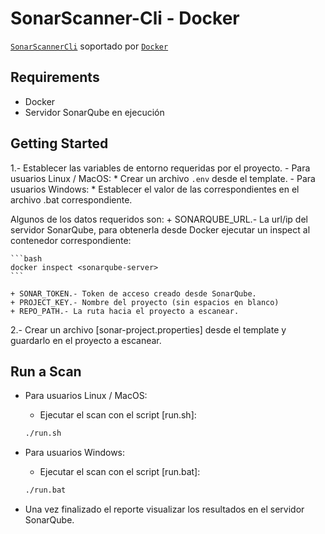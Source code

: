 # SonarScanner-Cli - Docker

[`SonarScannerCli`](https://docs.sonarsource.com/sonarqube/latest/analyzing-source-code/scanners/sonarscanner/) soportado por [`Docker`](https://www.docker.com)

## Requirements

- Docker
- Servidor SonarQube en ejecución

## Getting Started

1.- Establecer las variables de entorno requeridas por el proyecto.
    - Para usuarios Linux / MacOS:
        * Crear un archivo `.env` desde el template. 
    - Para usuarios Windows:
        * Establecer el valor de las <variables> correspondientes en el archivo .bat correspondiente.

Algunos de los datos requeridos son:
    + SONARQUBE_URL.- La url/ip del servidor SonarQube, para obtenerla desde Docker ejecutar un inspect al contenedor correspondiente:

    ```bash
    docker inspect <sonarqube-server>
    ```
    
    + SONAR_TOKEN.- Token de acceso creado desde SonarQube.
    + PROJECT_KEY.- Nombre del proyecto (sin espacios en blanco)
    + REPO_PATH.- La ruta hacia el proyecto a escanear.

2.- Crear un archivo [sonar-project.properties] desde el template y guardarlo en el proyecto a escanear.

## Run a Scan

- Para usuarios Linux / MacOS:
    * Ejecutar el scan con el script [run.sh]:

    ```bash
    ./run.sh
    ```
- Para usuarios Windows:
    * Ejecutar el scan con el script [run.bat]:
    ```bash
    ./run.bat
    ```
- Una vez finalizado el reporte visualizar los resultados en el servidor SonarQube.

